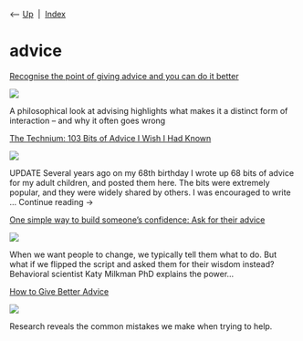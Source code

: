 <div class="nav">

⟵ [Up](index.html)  \|  [Index](index.html)

</div>

# advice

<div class="cards">

<div class="card">

<div class="card-title">

[Recognise the point of giving advice and you can do it
better](https://psyche.co/ideas/recognise-the-point-of-giving-advice-and-you-can-do-it-better)

</div>

<div class="card-image">

[![](https://images.aeonmedia.co/images/2f614be3-3c65-41e9-88f4-d62960a8b6dc/original.jpg)](https://psyche.co/ideas/recognise-the-point-of-giving-advice-and-you-can-do-it-better)

</div>

A philosophical look at advising highlights what makes it a distinct
form of interaction – and why it often goes wrong

</div>

<div class="card">

<div class="card-title">

[The Technium: 103 Bits of Advice I Wish I Had
Known](https://kk.org/thetechnium/103-bits-of-advice-i-wish-i-had-known)

</div>

<div class="card-image">

[![](https://kk.org/wp-content/themes/kkdotorg/inc/images/og_default_1200.png)](https://kk.org/thetechnium/103-bits-of-advice-i-wish-i-had-known)

</div>

UPDATE Several years ago on my 68th birthday I wrote up 68 bits of
advice for my adult children, and posted them here. The bits were
extremely popular, and they were widely shared by others. I was
encouraged to write … Continue reading →

</div>

<div class="card">

<div class="card-title">

[One simple way to build someone’s confidence: Ask for their
advice](https://ideas.ted.com/build-confidence-self-efficacy-ask-for-advice)

</div>

<div class="card-image">

[![](https://ideas.ted.com/wp-content/uploads/sites/3/2021/05/FINAL_Confidence.jpg)](https://ideas.ted.com/build-confidence-self-efficacy-ask-for-advice)

</div>

When we want people to change, we typically tell them what to do. But
what if we flipped the script and asked them for their wisdom instead?
Behavioral scientist Katy Milkman PhD explains the power…

</div>

<div class="card">

<div class="card-title">

[How to Give Better
Advice](https://getpocket.com/explore/item/how-to-give-better-advice)

</div>

<div class="card-image">

[![](https://pocket-image-cache.com/1200x/filters:format(jpg):extract_focal()/https%3A%2F%2Fpocket-syndicated-images.s3.amazonaws.com%2Farticles%2F5983%2F1611269272_GettyImages-1181223319.jpg)](https://getpocket.com/explore/item/how-to-give-better-advice)

</div>

Research reveals the common mistakes we make when trying to help.

</div>

</div>
